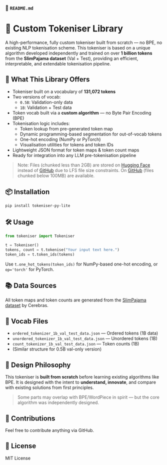 ### 📄 `README.md`
# 🧠 Custom Tokeniser Library

A high-performance, fully custom tokeniser built from scratch — no BPE, no existing NLP tokenisation scheme. This tokeniser is based on a unique algorithm developed independently and trained on over **1 billion tokens** from the **SlimPajama dataset** (Val + Test), providing an efficient, interpretable, and extendable tokenisation pipeline.

## 🚀 What This Library Offers

- Tokeniser built on a vocabulary of **131,072 tokens**
- Two versions of vocab:
  - `0.5B`: Validation-only data
  - `1B`: Validation + Test data
- Token vocab built via a **custom algorithm** — no Byte Pair Encoding (BPE)
- Tokenisation logic includes:
  - Token lookup from pre-generated token map
  - Dynamic programming-based segmentation for out-of-vocab tokens
  - One-hot encoding (NumPy or PyTorch)
  - Visualisation utilities for tokens and token IDs
- Lightweight JSON format for token maps & token count maps
- Ready for integration into any LLM pre-tokenisation pipeline

> Note: Files (chunked less than 2GB) are stored on [Hugging Face](https://huggingface.co/) instead of [GitHub](https://github.com/) due to LFS file size constraints. On [GitHub](https://github.com/) (files chunked below 100MB) are available.

## 📦 Installation
```bash
pip install tokeniser-py-lite
```

## 🛠 Usage
```python
from tokeniser import Tokeniser

t = Tokeniser()
tokens, count = t.tokenise("Your input text here.")
token_ids = t.token_ids(tokens)
```

Use `t.one_hot_tokens(token_ids)` for NumPy-based one-hot encoding, or `op='torch'` for PyTorch.

## 📚 Data Sources

All token maps and token counts are generated from the [SlimPajama dataset](https://huggingface.co/datasets/cerebras/SlimPajama-627B) by Cerebras.

## 📁 Vocab Files
- `ordered_tokenizer_1b_val_test_data.json` — Ordered tokens (1B data)
- `unordered_tokenizer_1b_val_test_data.json` — Unordered tokens (1B)
- `count_tokenizer_1b_val_test_data.json` — Token counts (1B)
- (Similar structure for 0.5B val-only version)

## 📌 Design Philosophy

This tokeniser is **built from scratch** before learning existing algorithms like BPE. It is designed with the intent to **understand, innovate**, and compare with existing solutions from first principles.

> Some parts may overlap with BPE/WordPiece in spirit — but the core algorithm was independently designed.

## 🤝 Contributions

Feel free to contribute anything via GitHub.

## 📖 License

MIT License